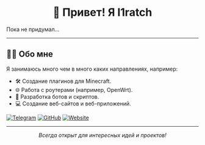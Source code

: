 <h1 align="center">👋 Привет! Я l1ratch </h1>
Пока не придумал...

---

## 🧑‍💻 Обо мне

Я занимаюсь много чем в много каких направлениях, например:
- 🛠 Создание плагинов для Minecraft.
- 🌐 Работа с роутерами (например, OpenWrt).
- 🤖 Разработка ботов и скриптов.
- 💻 Создание веб-сайтов и веб-приложений.

[![Telegram](https://img.shields.io/badge/-Telegram-2CA5E0?style=flat&logo=telegram&logoColor=white)](https://t.me/)
[![GitHub](https://img.shields.io/badge/-GitHub-333?style=flat&logo=github&logoColor=white)](https://github.com/l1ratch)
[![Website](https://img.shields.io/badge/-Website-0A73FF?style=flat&logo=google-chrome&logoColor=white)](https://example.com)

---

<p align="center">
  <i>Всегда открыт для интересных идей и проектов!</i>
</p>
